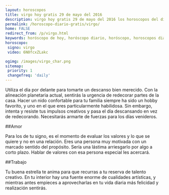 ```yaml
---
layout: horoscopos
title: virgo hoy gratis 29 de mayo del 2016 
description: virgo hoy gratis 29 de mayo del 2016 los horoscopos del dia, amor, trabajo, vida personal. Todas las predicciones para virgo gratis. Ahora Tambien podes consultar el Oraculo SI o NO http://horoscopo-del-dia.com/oraculo-si-no/ 
permalink: /horoscopo-diario-gratis/virgo/
home: FALSE
redirect_from: /p/virgo.html
keywords: horóscopo de hoy, horóscopo diario, horóscopo, horoscopos diarios gratis del dia de hoy, horóscopo diario gratis,horóscopo 2016, horóscopo esperanza gracia, horoscopo virgo hoy, horoscop, horóscopos gratis, horoscopo virgo, horoscopo virgo 2016, Tarot, Astrologia, Zodíaco, virgo, horoscopo gratis
horoscopo:
 signo: virgo
 video: 6N0fcxZLakc

ogimg: /images/virgo_char.png
sitemap:
 priority: 1
 changefreq: 'daily'
---
```



Utiliza el día por delante para tomarte un descanso bien merecido. Con la alineación planetaria actual, sentirás la urgencia de redecorar partes de la casa. Hacer un nido confortable para tu familia siempre ha sido un hobby favorito, y uno en el que eres particularmente habilidosa. Sin embargo, intenta y resiste tus impulsos creativos y pasa el día descansando en vez de redecorando. Necesitarás armarte de fuerzas para los días venideros.

##Amor

Para los de tu signo, es el momento de evaluar los valores y lo que se quiere y no en una relación. Eres una persona muy motivada con un marcado sentido del propósito. Sería una lástima arriesgarlo por algo a corto plazo. Hablar de valores con esa persona especial les acercará.

##Trabajo

Tu buena estrella te anima para que recurras a tu reserva de talento creativo. En tu interior hay una fuente enorme de cualidades artísticas, y mientras antes empieces a aprovecharlas en tu vida diaria más felicidad y realización sentirás.